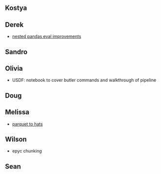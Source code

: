## Kostya

## Derek

- [nested pandas eval improvements](./nested_pandas_eval.ipynb)

## Sandro

## Olivia

- USDF: notebook to cover butler commands and walkthrough of pipeline

## Doug

## Melissa

- [parquet to hats](./parquet_to_hats.py)

## Wilson

- epyc chunking

## Sean
